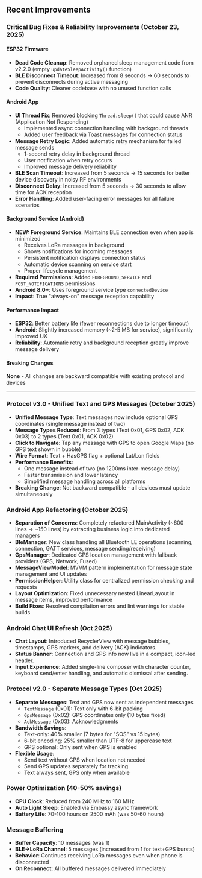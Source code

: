 ## Recent Improvements

### Critical Bug Fixes & Reliability Improvements (October 23, 2025)

#### ESP32 Firmware
- **Dead Code Cleanup**: Removed orphaned sleep management code from v2.2.0 (empty `updateSleepActivity()` function)
- **BLE Disconnect Timeout**: Increased from 8 seconds → 60 seconds to prevent disconnects during active messaging
- **Code Quality**: Cleaner codebase with no unused function calls

#### Android App
- **UI Thread Fix**: Removed blocking `Thread.sleep()` that could cause ANR (Application Not Responding)
  - Implemented async connection handling with background threads
  - Added user feedback via Toast messages for connection status
- **Message Retry Logic**: Added automatic retry mechanism for failed message sends
  - 1-second retry delay in background thread
  - User notification when retry occurs
  - Improved message delivery reliability
- **BLE Scan Timeout**: Increased from 5 seconds → 15 seconds for better device discovery in noisy RF environments
- **Disconnect Delay**: Increased from 5 seconds → 30 seconds to allow time for ACK reception
- **Error Handling**: Added user-facing error messages for all failure scenarios

#### Background Service (Android)
- **NEW: Foreground Service**: Maintains BLE connection even when app is minimized
  - Receives LoRa messages in background
  - Shows notifications for incoming messages
  - Persistent notification displays connection status
  - Automatic device scanning on service start
  - Proper lifecycle management
- **Required Permissions**: Added `FOREGROUND_SERVICE` and `POST_NOTIFICATIONS` permissions
- **Android 8.0+**: Uses foreground service type `connectedDevice`
- **Impact**: True "always-on" message reception capability

#### Performance Impact
- **ESP32**: Better battery life (fewer reconnections due to longer timeout)
- **Android**: Slightly increased memory (~2-5 MB for service), significantly improved UX
- **Reliability**: Automatic retry and background reception greatly improve message delivery

#### Breaking Changes
**None** - All changes are backward compatible with existing protocol and devices

---

### Protocol v3.0 - Unified Text and GPS Messages (October 2025)
- **Unified Message Type**: Text messages now include optional GPS coordinates (single message instead of two)
- **Message Types Reduced**: From 3 types (Text 0x01, GPS 0x02, ACK 0x03) to 2 types (Text 0x01, ACK 0x02)
- **Click to Navigate**: Tap any message with GPS to open Google Maps (no GPS text shown in bubble)
- **Wire Format**: Text + HasGPS flag + optional Lat/Lon fields
- **Performance Benefits**:
  - One message instead of two (no 1200ms inter-message delay)
  - Faster transmission and lower latency
  - Simplified message handling across all platforms
- **Breaking Change**: Not backward compatible - all devices must update simultaneously

### Android App Refactoring (October 2025)
- **Separation of Concerns**: Completely refactored MainActivity (~600 lines → ~150 lines) by extracting business logic into dedicated managers
- **BleManager**: New class handling all Bluetooth LE operations (scanning, connection, GATT services, message sending/receiving)
- **GpsManager**: Dedicated GPS location management with fallback providers (GPS, Network, Fused)
- **MessageViewModel**: MVVM pattern implementation for message state management and UI updates
- **PermissionHelper**: Utility class for centralized permission checking and requests
- **Layout Optimization**: Fixed unnecessary nested LinearLayout in message items, improved performance
- **Build Fixes**: Resolved compilation errors and lint warnings for stable builds

### Android Chat UI Refresh (Oct 2025)
- **Chat Layout**: Introduced RecyclerView with message bubbles, timestamps, GPS markers, and delivery (ACK) indicators.
- **Status Banner**: Connection and GPS info now live in a compact, icon-led header.
- **Input Experience**: Added single-line composer with character counter, keyboard send/enter handling, and automatic dismissal after sending.

### Protocol v2.0 - Separate Message Types (Oct 2025)
- **Separate Messages**: Text and GPS now sent as independent messages
  - `TextMessage` (0x01): Text only with 6-bit packing
  - `GpsMessage` (0x02): GPS coordinates only (10 bytes fixed)
  - `AckMessage` (0x03): Acknowledgments
- **Bandwidth Savings**: 
  - Text-only: 40% smaller (7 bytes for "SOS" vs 15 bytes)
  - 6-bit encoding: 25% smaller than UTF-8 for uppercase text
  - GPS optional: Only sent when GPS is enabled
- **Flexible Usage**:
  - Send text without GPS when location not needed
  - Send GPS updates separately for tracking
  - Text always sent, GPS only when available

### Power Optimization (40-50% savings)
- **CPU Clock**: Reduced from 240 MHz to 160 MHz
- **Auto Light Sleep**: Enabled via Embassy async framework
- **Battery Life**: 70-100 hours on 2500 mAh (was 50-60 hours)

### Message Buffering
- **Buffer Capacity**: 10 messages (was 1)
- **BLE→LoRa Channel**: 5 messages (increased from 1 for text+GPS bursts)
- **Behavior**: Continues receiving LoRa messages even when phone is disconnected
- **On Reconnect**: All buffered messages delivered immediately
